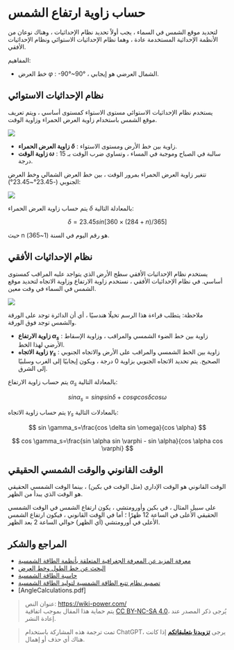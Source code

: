 # حساب زاوية ارتفاع الشمس

لتحديد موقع الشمس في السماء ، يجب أولاً تحديد نظام الإحداثيات ، وهناك نوعان من الأنظمة الإحداثية المستخدمة عادة ، وهما نظام الإحداثيات الاستوائي ونظام الإحداثيات الأفقي.

المفاهيم:

- خط العرض $\varphi$ : -90°~90° ، الشمال العرضي هو إيجابي.

## نظام الإحداثيات الاستوائي

يستخدم نظام الإحداثيات الاستوائي مستوى الاستواء كمستوى أساسي ، ويتم تعريف موقع الشمس باستخدام زاوية العرض الحمراء وزاوية الوقت.

![](https://img.wiki-power.com/d/wiki-media/img/20220302221638.png)

- **زاوية العرض الحمراء $\delta$** : زاوية بين خط الأرض ومستوى الاستواء.
- **زاوية الوقت $\omega$** : سالبة في الصباح وموجبة في المساء ، وتساوي ضرب الوقت بـ 15 درجة.

تتغير زاوية العرض الحمراء بمرور الوقت ، بين خط العرض الشمالي وخط العرض الجنوبي (-23.45°~23.45°):

![](https://img.wiki-power.com/d/wiki-media/img/20220302222024.png)

يتم حساب زاوية العرض الحمراء $\delta$ بالمعادلة التالية:

$$
\delta =23.45sin[360×(284+n)/365]
$$

حيث n هو رقم اليوم في السنة (1~365).

## نظام الإحداثيات الأفقي

يستخدم نظام الإحداثيات الأفقي سطح الأرض الذي يتواجد عليه المراقب كمستوى أساسي. في نظام الإحداثيات الأفقي ، نستخدم زاوية الارتفاع وزاوية الاتجاه لتحديد موقع الشمس في السماء في وقت معين.

![](https://img.wiki-power.com/d/wiki-media/img/20220302222855.png)

ملاحظة: يتطلب قراءة هذا الرسم تخيلًا هندسيًا ، أي أن الدائرة توجد على الورقة والشمس توجد فوق الورقة.

- **زاوية الارتفاع $\alpha_s$** : زاوية بين خط الضوء الشمسي والمراقب ، وزاوية الإسقاط الأرضي لهذا الخط.
- **زاوية الاتجاه $\gamma_s$** : زاوية بين الخط الشمسي والمراقب على الأرض والاتجاه الجنوبي الصحيح. يتم تحديد الاتجاه الجنوبي بزاوية 0 درجة ، ويكون إيجابيًا إلى الغرب وسلبيًا إلى الشرق.

يتم حساب زاوية الارتفاع $\alpha_s$ بالمعادلة التالية:

$$
sin \alpha_s =sin \varphi sin \delta+cos \varphi cos\delta cos \omega
$$

يتم حساب زاوية الاتجاه $\gamma_s$ بالمعادلات التالية:

$$
sin \gamma_s=\frac{cos \delta sin \omega}{cos \alpha}
$$

$$
cos \gamma_s=\frac{sin \alpha sin \varphi - sin \alpha}{cos \alpha cos \varphi}
$$

## الوقت القانوني والوقت الشمسي الحقيقي

الوقت القانوني هو الوقت الإداري (مثل الوقت في بكين) ، بينما الوقت الشمسي الحقيقي هو الوقت الذي يبدأ من الظهر.

على سبيل المثال ، في بكين وأورومتشي ، يكون ارتفاع الشمس في الوقت الشمسي الحقيقي الأعلى في الساعة 12 ظهرًا ؛ أما في الوقت القانوني ، فيكون ارتفاع الشمس الأعلى في أورومتشي (أي الظهر) حوالي الساعة 2 بعد الظهر.

## المراجع والشكر

- [معرفة المزيد عن المعرفة الجغرافية المتعلقة بأنظمة الطاقة الشمسية](https://mp.weixin.qq.com/s/65Pi-s68-NaP2Qi3Ia3wdA)
- [البحث عن خط الطول وخط العرض](https://jingweidu.bmcx.com/)
- [حاسبة الطاقة الشمسية](https://github.com/asheshwor/solar-calculator)
- [تصميم نظام تتبع الطاقة الشمسية لتوليد الطاقة الشمسية](http://www.360doc.com/content/18/0703/13/7941214_767348251.shtml)
- [AngleCalculations.pdf]

> عنوان النص: <https://wiki-power.com/>  
> يتم حماية هذا المقال بموجب اتفاقية [CC BY-NC-SA 4.0](https://creativecommons.org/licenses/by/4.0/deed.zh)، يُرجى ذكر المصدر عند إعادة النشر.

> تمت ترجمة هذه المشاركة باستخدام ChatGPT، يرجى [**تزويدنا بتعليقاتكم**](https://github.com/linyuxuanlin/Wiki_MkDocs/issues/new) إذا كانت هناك أي حذف أو إهمال.
